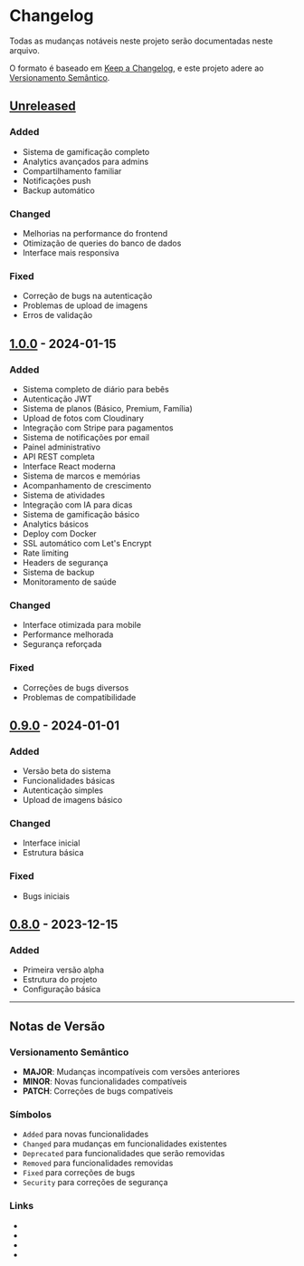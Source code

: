 # Changelog

Todas as mudanças notáveis neste projeto serão documentadas neste arquivo.

O formato é baseado em [Keep a Changelog](https://keepachangelog.com/pt-BR/1.0.0/),
e este projeto adere ao [Versionamento Semântico](https://semver.org/lang/pt-BR/).

## [Unreleased]

### Added
- Sistema de gamificação completo
- Analytics avançados para admins
- Compartilhamento familiar
- Notificações push
- Backup automático

### Changed
- Melhorias na performance do frontend
- Otimização de queries do banco de dados
- Interface mais responsiva

### Fixed
- Correção de bugs na autenticação
- Problemas de upload de imagens
- Erros de validação

## [1.0.0] - 2024-01-15

### Added
- Sistema completo de diário para bebês
- Autenticação JWT
- Sistema de planos (Básico, Premium, Família)
- Upload de fotos com Cloudinary
- Integração com Stripe para pagamentos
- Sistema de notificações por email
- Painel administrativo
- API REST completa
- Interface React moderna
- Sistema de marcos e memórias
- Acompanhamento de crescimento
- Sistema de atividades
- Integração com IA para dicas
- Sistema de gamificação básico
- Analytics básicos
- Deploy com Docker
- SSL automático com Let's Encrypt
- Rate limiting
- Headers de segurança
- Sistema de backup
- Monitoramento de saúde

### Changed
- Interface otimizada para mobile
- Performance melhorada
- Segurança reforçada

### Fixed
- Correções de bugs diversos
- Problemas de compatibilidade

## [0.9.0] - 2024-01-01

### Added
- Versão beta do sistema
- Funcionalidades básicas
- Autenticação simples
- Upload de imagens básico

### Changed
- Interface inicial
- Estrutura básica

### Fixed
- Bugs iniciais

## [0.8.0] - 2023-12-15

### Added
- Primeira versão alpha
- Estrutura do projeto
- Configuração básica

---

## Notas de Versão

### Versionamento Semântico

- **MAJOR**: Mudanças incompatíveis com versões anteriores
- **MINOR**: Novas funcionalidades compatíveis
- **PATCH**: Correções de bugs compatíveis

### Símbolos

- `Added` para novas funcionalidades
- `Changed` para mudanças em funcionalidades existentes
- `Deprecated` para funcionalidades que serão removidas
- `Removed` para funcionalidades removidas
- `Fixed` para correções de bugs
- `Security` para correções de segurança

### Links

- [Unreleased]: https://github.com/maxwellbatis/babydiary/compare/v1.0.0...HEAD
- [1.0.0]: https://github.com/maxwellbatis/babydiary/releases/tag/v1.0.0
- [0.9.0]: https://github.com/maxwellbatis/babydiary/releases/tag/v0.9.0
- [0.8.0]: https://github.com/maxwellbatis/babydiary/releases/tag/v0.8.0 